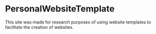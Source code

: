 # PersonalWebsiteTemplate
This site was made for research purposes of using website templates to facilitate the creation of websites.
